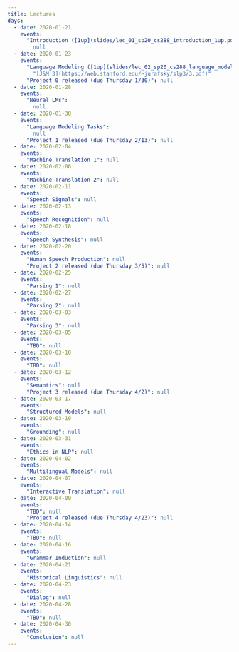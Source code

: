 ```yaml
---
title: Lectures
days:
  - date: 2020-01-21
    events:
      "Introduction ([1up](slides/lec_01_sp20_cs288_introduction_1up.pdf)) ([6up](slides/lec_01_sp20_cs288_introduction_6up.pdf))":
        null
  - date: 2020-01-23
    events:
      "Language Modeling ([1up](slides/lec_02_sp20_cs288_language_models_1up.pdf)) ([4up](slides/lec_02_sp20_cs288_language_models_4up.pdf))":
        "[J&M 3](https://web.stanford.edu/~jurafsky/slp3/3.pdf)"
      "Project 0 released (due Thursday 1/30)": null
  - date: 2020-01-28
    events:
      "Neural LMs":
        null
  - date: 2020-01-30
    events:
      "Language Modeling Tasks":
        null
      "Project 1 released (due Thursday 2/13)": null
  - date: 2020-02-04
    events:
      "Machine Translation 1": null
  - date: 2020-02-06
    events:
      "Machine Translation 2": null
  - date: 2020-02-11
    events:
      "Speech Signals": null
  - date: 2020-02-13
    events:
      "Speech Recognition": null
  - date: 2020-02-18
    events:
      "Speech Synthesis": null
  - date: 2020-02-20
    events:
      "Human Speech Production": null
      "Project 2 released (due Thursday 3/5)": null
  - date: 2020-02-25
    events:
      "Parsing 1": null
  - date: 2020-02-27
    events:
      "Parsing 2": null
  - date: 2020-03-03
    events:
      "Parsing 3": null
  - date: 2020-03-05
    events:
      "TBD": null
  - date: 2020-03-10
    events:
      "TBD": null
  - date: 2020-03-12
    events:
      "Semantics": null
      "Project 3 released (due Thursday 4/2)": null
  - date: 2020-03-17
    events:
      "Structured Models": null
  - date: 2020-03-19
    events:
      "Grounding": null
  - date: 2020-03-31
    events:
      "Ethics in NLP": null
  - date: 2020-04-02
    events:
      "Multilingual Models": null
  - date: 2020-04-07
    events:
      "Interactive Translation": null
  - date: 2020-04-09
    events:
      "TBD": null
      "Project 4 released (due Thursday 4/23)": null
  - date: 2020-04-14
    events:
      "TBD": null
  - date: 2020-04-16
    events:
      "Grammar Induction": null
  - date: 2020-04-21
    events:
      "Historical Linguistics": null
  - date: 2020-04-23
    events:
      "Dialog": null
  - date: 2020-04-28
    events:
      "TBD": null
  - date: 2020-04-30
    events:
      "Conclusion": null
---
```


